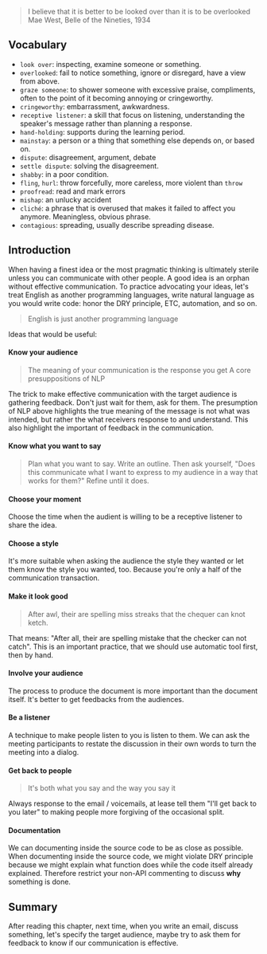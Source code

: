 > I believe that it is better to be looked over than it is to be overlooked
> Mae West, Belle of the Nineties, 1934

## Vocabulary
- `look over`: inspecting, examine someone or something.
- `overlooked`: fail to notice something, ignore or disregard, have a view from above.
- `graze someone`: to shower someone with excessive praise, compliments, often to the point of it becoming annoying or cringeworthy.
- `cringeworthy`: embarrassment, awkwardness.
- `receptive listener`: a skill that focus on listening, understanding the speaker's message rather than planning a response.
- `hand-holding`: supports during the learning period.
- `mainstay`: a person or a thing that something else depends on, or based on.
- `dispute`: disagreement, argument, debate
- `settle dispute`: solving the disagreement.
- `shabby`: in a poor condition.
- `fling`, `hurl`: throw forcefully, more careless, more violent than `throw`
- `proofread`: read and mark errors
- `mishap`: an unlucky accident 
- `cliché`: a phrase that is overused that makes it failed to affect you anymore. Meaningless, obvious phrase.
- `contagious`: spreading, usually describe spreading disease.
## Introduction
When having a finest idea or the most pragmatic thinking is ultimately sterile unless you can communicate with other people. A good idea is an orphan without effective communication.
To practice advocating your ideas, let's treat English as another programming languages, write natural language as you would write code: honor the DRY principle, ETC, automation, and so on.

> English is just another programming language

Ideas that would be useful:

#### Know your audience

> The meaning of your communication is the response you get
> A core presuppositions of NLP

The trick to make effective communication with the target audience is gathering feedback. Don't just wait for them, ask for them. The presumption of NLP above highlights the true meaning of the message is not what was intended, but rather the what receivers response to and understand. This also highlight the important of feedback in the communication.

#### Know what you want to say
> Plan what you want to say. Write an outline. Then ask yourself, "Does this communicate what I want to express to my audience in a way that works for them?" Refine until it does.

#### Choose your moment
Choose the time when the audient is willing to be a receptive listener to share the idea.

#### Choose a style
It's more suitable when asking the audience the style they wanted or let them know the style you wanted, too. Because you're only a half of the communication transaction.

#### Make it look good
> After awl, their are spelling miss streaks that the chequer can knot ketch.

That means: "After all, their are spelling mistake that the checker can not catch". This is an important practice, that we should use automatic tool first, then by hand.

#### Involve your audience
The process to produce the document is more important than the document itself. It's better to get feedbacks from the audiences.

#### Be a listener
A technique to make people listen to you is listen to them. We can ask the meeting participants to restate the discussion in their own words to turn the meeting into a dialog.

#### Get back to people
> It's both what you say and the way you say it

Always response to the email / voicemails, at lease tell them "I'll get back to you later" to making people more forgiving of the occasional split.

#### Documentation
We can documenting inside the source code to be as close as possible.
When documenting inside the source code, we might violate DRY principle because we might explain what function does while the code itself already explained. Therefore restrict your non-API commenting to discuss **why** something is done.

## Summary
After reading this chapter, next time, when you write an email, discuss something, let's specify the target audience, maybe try to ask them for feedback to know if our communication is effective.